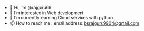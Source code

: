 - 👋 Hi, I’m @rajguru69
- 👀 I’m interested in Web development
- 🌱 I’m currently learning Cloud services with python
- 📫 How to reach me :
 email address: bsrajguru9904@gmail.com

<!---
rajguru69/rajguru69 is a ✨ special ✨ repository because its `README.md` (this file) appears on your GitHub profile.
You can click the Preview link to take a look at your changes.
--->
